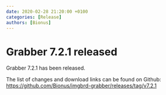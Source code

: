 ```yaml
---
date: 2020-02-28 21:20:00 +0100
categories: [Release]
authors: [Bionus]
---
```



# Grabber 7.2.1 released

Grabber 7.2.1 has been released.

The list of changes and download links can be found on Github:  
<https://github.com/Bionus/imgbrd-grabber/releases/tag/v7.2.1>